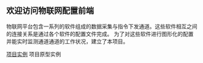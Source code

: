 ## 欢迎访问物联网配置前端


物联网平台包含一系列的软件组成的数据采集与指令下发通道。这些软件相互之间的连接关系是通过各个软件的配置文件完成。
为了对这些软件进行图形化的配置并能实时监测通道通道的工作状况，建立了本项目。


[项目实例](https://lvyv.github.io/jquery.flowchart/demo/demo.html) 项目原型实例
